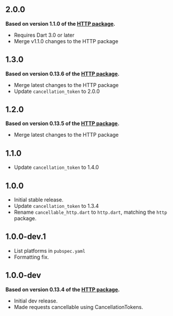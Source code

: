 ## 2.0.0
**Based on version 1.1.0 of the [HTTP package](https://pub.dev/packages/http/versions/1.1.0).**

* Requires Dart 3.0 or later
* Merge v1.1.0 changes to the HTTP package

## 1.3.0
**Based on version 0.13.6 of the [HTTP package](https://pub.dev/packages/http/versions/0.13.4).**

* Merge latest changes to the HTTP package
* Update `cancellation_token` to 2.0.0

## 1.2.0
**Based on version 0.13.5 of the [HTTP package](https://pub.dev/packages/http/versions/0.13.4).**

* Merge latest changes to the HTTP package

## 1.1.0

* Update `cancellation_token` to 1.4.0

## 1.0.0

* Initial stable release.
* Update `cancellation_token` to 1.3.4
* Rename `cancellable_http.dart` to `http.dart`, matching the `http` package.

## 1.0.0-dev.1

* List platforms in `pubspec.yaml`
* Formatting fix.

## 1.0.0-dev
**Based on version 0.13.4 of the [HTTP package](https://pub.dev/packages/http/versions/0.13.4).**

* Initial dev release.
* Made requests cancellable using CancellationTokens.

